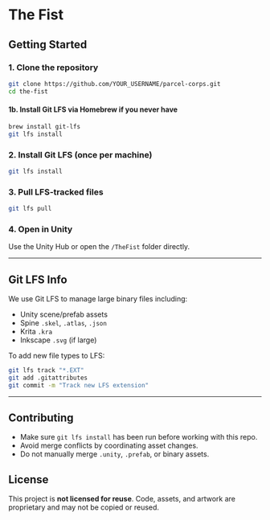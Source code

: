 # The Fist

## Getting Started

### 1. Clone the repository

```bash
git clone https://github.com/YOUR_USERNAME/parcel-corps.git
cd the-fist
```

#### 1b. Install Git LFS via Homebrew if you never have
```bash
brew install git-lfs
git lfs install
```

### 2. Install Git LFS (once per machine)

```bash
git lfs install
```

### 3. Pull LFS-tracked files

```bash
git lfs pull
```

### 4. Open in Unity

Use the Unity Hub or open the `/TheFist` folder directly.

---

## Git LFS Info

We use Git LFS to manage large binary files including:

- Unity scene/prefab assets
- Spine `.skel`, `.atlas`, `.json`
- Krita `.kra`
- Inkscape `.svg` (if large)

To add new file types to LFS:

```bash
git lfs track "*.EXT"
git add .gitattributes
git commit -m "Track new LFS extension"
```

---

## Contributing

- Make sure `git lfs install` has been run before working with this repo.
- Avoid merge conflicts by coordinating asset changes.
- Do not manually merge `.unity`, `.prefab`, or binary assets.

## License

This project is **not licensed for reuse**. Code, assets, and artwork are proprietary and may not be copied or reused.
